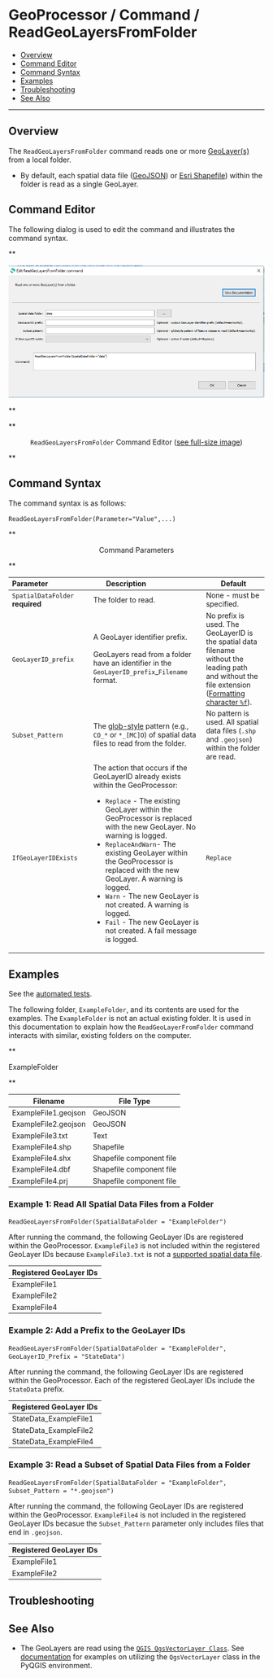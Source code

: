 # GeoProcessor / Command / ReadGeoLayersFromFolder #

* [Overview](#overview)
* [Command Editor](#command-editor)
* [Command Syntax](#command-syntax)
* [Examples](#examples)
* [Troubleshooting](#troubleshooting)
* [See Also](#see-also)

-------------------------

## Overview ##

The `ReadGeoLayersFromFolder` command reads one or more [GeoLayer(s)](../../introduction/introduction.md#geolayer) from a local folder. 

* By default, each spatial data file ([GeoJSON](../../spatial-data-format-ref/GeoJSON/GeoJSON.md))
or [Esri Shapefile](../../spatial-data-format-ref/EsriShapefile/EsriShapefile.md)) within the folder is read as a single GeoLayer.

## Command Editor ##

The following dialog is used to edit the command and illustrates the command syntax.

**<p style="text-align: center;">
![ReadGeoLayersFromFolder](ReadGeoLayersFromFolder.png)
</p>**

**<p style="text-align: center;">
`ReadGeoLayersFromFolder` Command Editor (<a href="../ReadGeoLayersFromFolder.png">see full-size image</a>)
</p>**

## Command Syntax ##

The command syntax is as follows:

```text
ReadGeoLayersFromFolder(Parameter="Value",...)
```
**<p style="text-align: center;">
Command Parameters
</p>**

| **Parameter**&nbsp;&nbsp;&nbsp;&nbsp;&nbsp;&nbsp;&nbsp;&nbsp;&nbsp;&nbsp;&nbsp;&nbsp;&nbsp;&nbsp;&nbsp;&nbsp;&nbsp;&nbsp;&nbsp;&nbsp; | **Description** &nbsp;&nbsp;&nbsp;&nbsp;&nbsp;&nbsp;&nbsp;&nbsp;&nbsp;&nbsp;&nbsp;&nbsp;&nbsp;&nbsp;&nbsp;&nbsp;&nbsp;&nbsp;&nbsp;&nbsp;| **Default** |
| --------------|-----------------|----------------- |
| `SpatialDataFolder` <br>**required**| The folder to read. | None - must be specified. |
| `GeoLayerID_prefix` | A GeoLayer identifier prefix. <br><br> GeoLayers read from a folder have an identifier in the `GeoLayerID_prefix`_`Filename` format.| No prefix is used. The GeoLayerID is the spatial data filename without the leading path and without the file extension ([Formatting character `%f`](../../text-formatting-ref/text-formatting/#formatting-characters)). |
| `Subset_Pattern` | The [glob-style](https://en.wikipedia.org/wiki/Glob_(programming)) pattern (e.g., `CO_*` or `*_[MC]O`) of spatial data files to read from the folder.| No pattern is used. All spatial data files (`.shp` and `.geojson`) within the folder are read.|
|`IfGeoLayerIDExists` |The action that occurs if the GeoLayerID already exists within the GeoProcessor:<ul><li>`Replace` - The existing GeoLayer within the GeoProcessor is replaced with the new GeoLayer. No warning is logged.</li><li>`ReplaceAndWarn`- The existing GeoLayer within the GeoProcessor is replaced with the new GeoLayer. A warning is logged.</li><li>`Warn` - The new GeoLayer is not created. A warning is logged.</li><li>`Fail` - The new GeoLayer is not created. A fail message is logged.</li></ul> | `Replace` |

## Examples ##

See the [automated tests](https://github.com/OpenWaterFoundation/owf-app-geoprocessor-python-test/tree/master/test/commands/ReadGeoLayersFromFolder).

The following folder, `ExampleFolder`, and its contents are used for the examples. 
The `ExampleFolder` is not an actual existing folder.
It is used in this documentation to explain how the `ReadGeoLayerFromFolder`
command interacts with similar, existing folders on the computer.

**<p style="text-align: left;">
ExampleFolder
</p>**

|Filename|File Type|
| ---- | ----|
| ExampleFile1.geojson | GeoJSON |
| ExampleFile2.geojson | GeoJSON |
| ExampleFile3.txt | Text |
| ExampleFile4.shp | Shapefile|
| ExampleFile4.shx | Shapefile component file|
| ExampleFile4.dbf | Shapefile component file |
| ExampleFile4.prj | Shapefile component file |

### Example 1: Read All Spatial Data Files from a Folder ###

```
ReadGeoLayersFromFolder(SpatialDataFolder = "ExampleFolder")
```

After running the command, the following GeoLayer IDs are registered within the GeoProcessor.
`ExampleFile3` is not included within the registered GeoLayer IDs because
`ExampleFile3.txt` is not a [supported spatial data file](../../spatial-data-format-ref/overview.md). 

|Registered GeoLayer IDs|
|------|
|ExampleFile1|
|ExampleFile2|
|ExampleFile4|

### Example 2: Add a Prefix to the GeoLayer IDs ###

```
ReadGeoLayersFromFolder(SpatialDataFolder = "ExampleFolder", GeoLayerID_Prefix = "StateData")
```

After running the command, the following GeoLayer IDs are registered within the GeoProcessor.
Each of the registered GeoLayer IDs include the `StateData` prefix.

|Registered GeoLayer IDs|
|------|
|StateData_ExampleFile1|
|StateData_ExampleFile2|
|StateData_ExampleFile4|

### Example 3: Read a Subset of Spatial Data Files from a Folder ###

```
ReadGeoLayersFromFolder(SpatialDataFolder = "ExampleFolder", Subset_Pattern = "*.geojson")
```

After running the command, the following GeoLayer IDs are registered within the GeoProcessor.
`ExampleFile4` is not included in the registered GeoLayer IDs becasue the
`Subset_Pattern` parameter only includes files that end in `.geojson`. 

|Registered GeoLayer IDs|
|------|
|ExampleFile1|
|ExampleFile2|

## Troubleshooting ##

## See Also ##

* The GeoLayers are read using the [`QGIS QgsVectorLayer Class`](https://qgis.org/api/classQgsVectorLayer.html).
See [documentation](https://docs.qgis.org/2.14/en/docs/pyqgis_developer_cookbook/loadlayer.html#vector-layers)
for examples on utilizing the `QgsVectorLayer` class in the PyQGIS environment.
